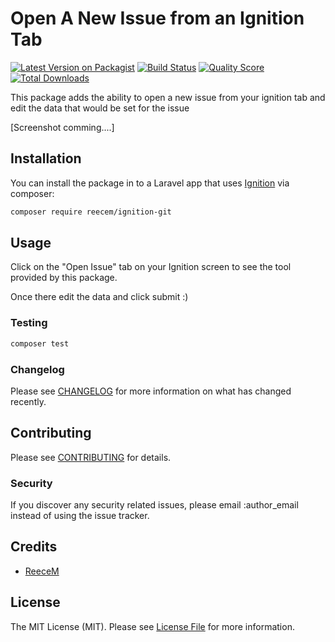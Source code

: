 # Open A New Issue from an Ignition Tab

[![Latest Version on Packagist](https://img.shields.io/packagist/v/reecem/ignition-git.svg?style=flat-square)](https://packagist.org/packages/reecem/ignition-git)
[![Build Status](https://img.shields.io/travis/reecem/ignition-git/master.svg?style=flat-square)](https://travis-ci.org/reecem/ignition-git)
[![Quality Score](https://img.shields.io/scrutinizer/g/reecem/ignition-git.svg?style=flat-square)](https://scrutinizer-ci.com/g/reecem/ignition-git)
[![Total Downloads](https://img.shields.io/packagist/dt/reecem/ignition-git.svg?style=flat-square)](https://packagist.org/packages/reecem/ignition-git)


This package adds the ability to open a new issue from your ignition tab and edit the data that would be set for the issue

[Screenshot comming....]

## Installation

You can install the package in to a Laravel app that uses [Ignition](https://flareapp.io) via composer:

```bash
composer require reecem/ignition-git
```

## Usage

Click on the "Open Issue" tab on your Ignition screen to see the tool provided by this package.

Once there edit the data and click submit :)

### Testing

``` bash
composer test
```

### Changelog

Please see [CHANGELOG](CHANGELOG.md) for more information on what has changed recently.

## Contributing

Please see [CONTRIBUTING](CONTRIBUTING.md) for details.

### Security

If you discover any security related issues, please email :author_email instead of using the issue tracker.

## Credits

- [ReeceM](https://github.com/ReeceM)

## License

The MIT License (MIT). Please see [License File](LICENSE.md) for more information.
